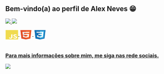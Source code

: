 ## Bem-vindo(a) ao perfil de Alex Neves 😁

 <div>
   <a href="https://github.com/AlexN3ves
">
   <img height="180em" src="https://github-readme-stats.vercel.app/api?username=AlexN3ves&show_icons=true&theme=tokyonight&include_all_commits=true&count_private=true"/>
   <img height="180em" src="https://github-readme-stats.vercel.app/api/top-langs/?username=AlexN3ves&layout=compact&langs_count=6&theme=tokyonight"/>
</div>
    
<div style="display: inline_block"><br>
  <img align="center" alt="Js" height="30" width="40" src="https://raw.githubusercontent.com/devicons/devicon/master/icons/javascript/javascript-plain.svg">
  <img align="center" alt="HTML" height="30" width="40" src="https://raw.githubusercontent.com/devicons/devicon/master/icons/html5/html5-original.svg">
  <img align="center" alt="CSS" height="30" width="40" src="https://raw.githubusercontent.com/devicons/devicon/master/icons/css3/css3-original.svg">
</div>
 
<br>
 
### Para mais informações sobre mim, me siga nas rede sociais.
 
<div> 
 
  <a href="https://https://www.linkedin.com/in/alex-neves-4923b4281/" target="_blank"><img src="https://img.shields.io/badge/-LinkedIn-%230077B5?style=for-the-badge&logo=linkedin&logoColor=white" target="_blank"></a>
</div>
